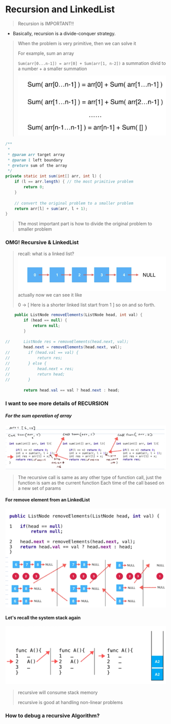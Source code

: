# Recursion and LinkedList
> Recursion is IMPORTANT!!

- Basically, recursion is a divide-conquer strategy.
> When the problem is very primitive, then we can solve it
> 
> For example, sum an array 
>
> `Sum(arr[0...n-1]) = arr[0] + Sum(arr[1, n-2])` a summation divid to a number + a smaller summation 
>
> ![recursive-arr-sum](./img/recursive-arr-sum.png)
```java
/**
 *
 * @param arr target array
 * @param l left boundary
 * @return sum of the array
 */
private static int sum(int[] arr, int l) {
    if (l == arr.length) { // the most primitive problem
        return 0;
    }
    
    // convert the original problem to a smaller problem
    return arr[l] + sum(arr, l + 1); 
}
```
> The most important part is how to divide the original problem to smaller problem

### OMG! Recursive & LinkedList
> recall: what is a linked list?
>  ![recall-linked-list](./img/recall-linked-list.png)
> actually now we can see it like
>
> 0 -> [ Here is a shorter linked list start from 1 ] so on and so forth.
```java
    public ListNode removeElements(ListNode head, int val) {
        if (head == null) {
            return null;
        }

//      ListNode res = removeElements(head.next, val);
        head.next = removeElements(head.next, val);
//        if (head.val == val) {
//            return res;
//        } else {
//            head.next = res;
//            return head;
//        }

        return head.val == val ? head.next : head;
```

### I want to see more details of RECURSION
##### For the sum operation of array
![more-detail-recursion](./img/recursive-indetail-sum-of-array.png)
> The recursive call is same as any other type of function call, just the function is sam as the current function
> Each time of the call based on a new set of params

#### For remove element from an LinkedList
![more-detail-rm-el-linkedlist](./img/recursive-indetail-rm-el-linkedlist.png)

#### Let's recall the system stack again
![recall-system-stack](./img/recall-system-stack.png)
> recursive will consume stack memory
>
> recursive is good at handling  non-linear problems

### How to debug a recursive Algorithm?
